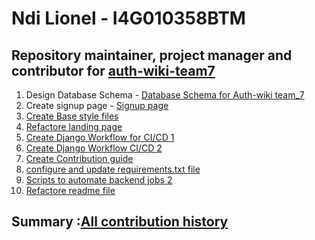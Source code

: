 # Ndi Lionel - I4G010358BTM
## Repository maintainer, project manager and contributor for [auth-wiki-team7](https://github.com/orgs/zuri-training/projects/402)
1. Design Database Schema - [Database Schema for Auth-wiki team_7](https://www.figma.com/file/iLMkqxOcZHjisaVgewQS2I/auth-wiki-team7-Database-Schema?node-id=0%3A1)
2. Create signup page - [Signup page](https://github.com/zuri-training/auth-wiki-team7/tree/main/frontend/signup)
3. [Create Base style files](https://github.com/zuri-training/auth-wiki-team7/blob/main/frontend/css/base.css)
4. [Refactore landing page](https://github.com/zuri-training/auth-wiki-team7/commit/6cffb1110d61948b7d93a2941d9042bfc9e86073)
5. [Create Django Workflow for CI/CD 1](https://github.com/zuri-training/auth-wiki-team7/commit/31b0f68649fa51310d355c8fb4f490135625cb2f)
6. [Create Django Workflow CI/CD 2](https://github.com/zuri-training/auth-wiki-team7/commit/31b0f68649fa51310d355c8fb4f490135625cb2f)
7. [Create Contribution guide](https://github.com/zuri-training/auth-wiki-team7/commit/e7d33759f6c51fc8f8ff6d71f8bc3e672d552a05)
8. [configure and update requirements.txt file](https://github.com/zuri-training/auth-wiki-team7/blob/main/backend/requirements.txt)
9. [Scripts to automate backend jobs 2](https://github.com/zuri-training/auth-wiki-team7/tree/main/backend/library/management/commands)
10. [Refactore readme file](https://github.com/zuri-training/auth-wiki-team7/commit/e70f55471f3606e5e34ff2751696b6de5efe9a5d)

## Summary :[All contribution history](https://github.com/zuri-training/auth-wiki-team7/commits?author=spykelionel)
